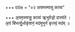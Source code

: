+++
title = "०२ अयमस्मासु काव्य"

+++
अ॒यम॒स्मासु॒ काव्य॑ ऋ॒भुर्वज्रो॒ दास्व॑ते ।  
अ॒यं बि॑भर्त्यू॒र्ध्वकृ॑शनं॒ मद॑मृ॒भुर्न कृत्व्यं॒ मद॑म् ॥